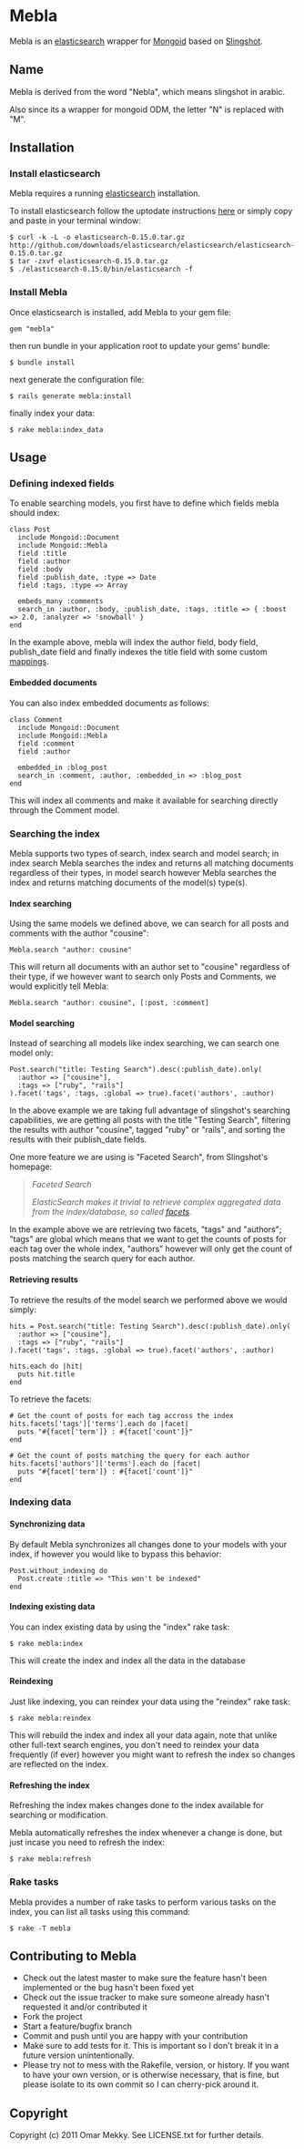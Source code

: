 Mebla
====

Mebla is an [elasticsearch](http://www.elasticsearch.org) wrapper for [Mongoid](http://mongoid.org) based on 
[Slingshot](https://github.com/karmi/slingshot).

Name
---------

Mebla is derived from the word "Nebla", which means slingshot in arabic.

Also since its a wrapper for mongoid ODM, the letter "N" is replaced with "M".

Installation
---------------

### Install elasticsearch

Mebla requires a running [elasticsearch](http://www.elasticsearch.org) installation.

To install elasticsearch follow the uptodate instructions [here](http://www.elasticsearch.org/guide/reference/setup/) or
simply copy and paste in your terminal window:

    $ curl -k -L -o elasticsearch-0.15.0.tar.gz http://github.com/downloads/elasticsearch/elasticsearch/elasticsearch-0.15.0.tar.gz
    $ tar -zxvf elasticsearch-0.15.0.tar.gz
    $ ./elasticsearch-0.15.0/bin/elasticsearch -f

### Install Mebla

Once elasticsearch is installed, add Mebla to your gem file:

    gem "mebla"
    
then run bundle in your application root to update your gems' bundle:

    $ bundle install
    
next generate the configuration file:

    $ rails generate mebla:install
    
finally index your data:

    $ rake mebla:index_data
    
Usage
---------

### Defining indexed fields

To enable searching models, you first have to define which fields mebla should index:

    class Post
      include Mongoid::Document
      include Mongoid::Mebla
      field :title
      field :author
      field :body
      field :publish_date, :type => Date
      field :tags, :type => Array
      
      embeds_many :comments
      search_in :author, :body, :publish_date, :tags, :title => { :boost => 2.0, :analyzer => 'snowball' }
    end
    
In the example above, mebla will index the author field, body field, publish_date field and finally indexes
the title field with some custom [mappings](http://www.elasticsearch.org/guide/reference/mapping).

#### Embedded documents

You can also index embedded documents as follows:

    class Comment
      include Mongoid::Document
      include Mongoid::Mebla
      field :comment
      field :author
      
      embedded_in :blog_post
      search_in :comment, :author, :embedded_in => :blog_post
    end
    
This will index all comments and make it available for searching directly through the Comment model.

### Searching the index

Mebla supports two types of search, index search and model search; in index search Mebla searches
the index and returns all matching documents regardless of their types, in model search however
Mebla searches the index and returns matching documents of the model(s) type(s).

#### Index searching

Using the same models we defined above, we can search for all posts and comments with the author "cousine":

    Mebla.search "author: cousine"

This will return all documents with an author set to "cousine" regardless of their type, if we however want to
search only Posts and Comments, we would explicitly tell Mebla:

    Mebla.search "author: cousine", [:post, :comment]

#### Model searching

Instead of searching all models like index searching, we can search one model only:

    Post.search("title: Testing Search").desc(:publish_date).only(
      :author => ["cousine"], 
      :tags => ["ruby", "rails"]
    ).facet('tags', :tags, :global => true).facet('authors', :author)
    
In the above example we are taking full advantage of slingshot's searching capabilities, 
we are getting all posts with the title "Testing Search", filtering the results with author 
"cousine", tagged "ruby" or "rails", and sorting the results with their publish_date fields.

One more feature we are using is "Faceted Search", from Slingshot's homepage:

> _Faceted Search_
>
> _ElasticSearch makes it trivial to retrieve complex aggregated data from the index/database, so called 
[facets](http://www.lucidimagination.com/Community/Hear-from-the-Experts/Articles/Faceted-Search-Solr)._

In the example above we are retrieving two facets, "tags" and "authors"; "tags" are global
which means that we want to get the counts of posts for each tag over the whole index, "authors"
however will only get the count of posts matching the search query for each author.

#### Retrieving results

To retrieve the results of the model search we performed above we would simply:

    hits = Post.search("title: Testing Search").desc(:publish_date).only(
      :author => ["cousine"], 
      :tags => ["ruby", "rails"]
    ).facet('tags', :tags, :global => true).facet('authors', :author)
    
    hits.each do |hit|
      puts hit.title
    end
    
To retrieve the facets:

    # Get the count of posts for each tag accross the index
    hits.facets['tags']['terms'].each do |facet|
      puts "#{facet['term']} : #{facet['count']}"
    end
    
    # Get the count of posts matching the query for each author
    hits.facets['authors']['terms'].each do |facet|
      puts "#{facet['term']} : #{facet['count']}"
    end
    
### Indexing data

#### Synchronizing data

By default Mebla synchronizes all changes done to your models with your index, if however
you would like to bypass this behavior:

    Post.without_indexing do
      Post.create :title => "This won't be indexed"
    end
    
#### Indexing existing data

You can index existing data by using the "index" rake task:

    $ rake mebla:index
    
This will create the index and index all the data in the database

#### Reindexing

Just like indexing, you can reindex your data using the "reindex" rake task:

    $ rake mebla:reindex
    
This will rebuild the index and index all your data again, note that unlike other full-text
search engines, you don't need to reindex your data frequently (if ever) however you 
might want to refresh the index so changes are reflected on the index.

#### Refreshing the index

Refreshing the index makes changes done to the index available for searching or modification.

Mebla automatically refreshes the index whenever a change is done, but just incase you
need to refresh the index:

    $ rake mebla:refresh
    
### Rake tasks

Mebla provides a number of rake tasks to perform various tasks on the index, you can
list all tasks using this command:

    $ rake -T mebla

Contributing to Mebla
----------------------------
 
* Check out the latest master to make sure the feature hasn't been implemented or the bug hasn't been fixed yet
* Check out the issue tracker to make sure someone already hasn't requested it and/or contributed it
* Fork the project
* Start a feature/bugfix branch
* Commit and push until you are happy with your contribution
* Make sure to add tests for it. This is important so I don't break it in a future version unintentionally.
* Please try not to mess with the Rakefile, version, or history. If you want to have your own version, or is otherwise necessary, that is fine, but please isolate to its own commit so I can cherry-pick around it.

Copyright
-------------

Copyright (c) 2011 Omar Mekky. See LICENSE.txt for
further details.

